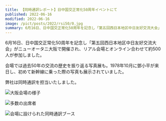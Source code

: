 ```yaml
---
title: 【同時通訳レポート】日中国交正常化50周年イベントにて
published: 2022-06-16
modified: 2022-06-16
image: /pict/posts/2022/rsi50/0.jpg
summary: 6月16日、日中国交正常化50周年を記念し「第五回西日本地区中日友好交流大会」がニューオータニ大阪で開催され、リアル会場とオンライン合わせて約500人が参加しました。
---
```


6月16日、日中国交正常化50周年を記念し「第五回西日本地区中日友好交流大会」がニューオータニ大阪で開催され、リアル会場とオンライン合わせて約500人が参加しました。

会場では過去50年の交流の歴史を振り返る写真展も。1978年10月に鄧小平が来日し、初めて新幹線に乗った際の写真も展示されていました。

弊社は同時通訳を担当いたしました。

![大阪会場の様子](/pict/posts/2022/rsi50/2.jpg)

![多数の出席者](/pict/posts/2022/rsi50/1.jpg)

![会場に設けられた同時通訳ブース](/pict/posts/2022/rsi50/0.jpg)


